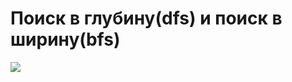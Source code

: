 # Поиск в глубину(dfs) и поиск в ширину(bfs) 
 

 <img src="[https://media3.giphy.com/media/aUovxH8Vf9qDu/giphy.gif](https://i.gifer.com/embedded/download/NUPJ.gif)"/>
